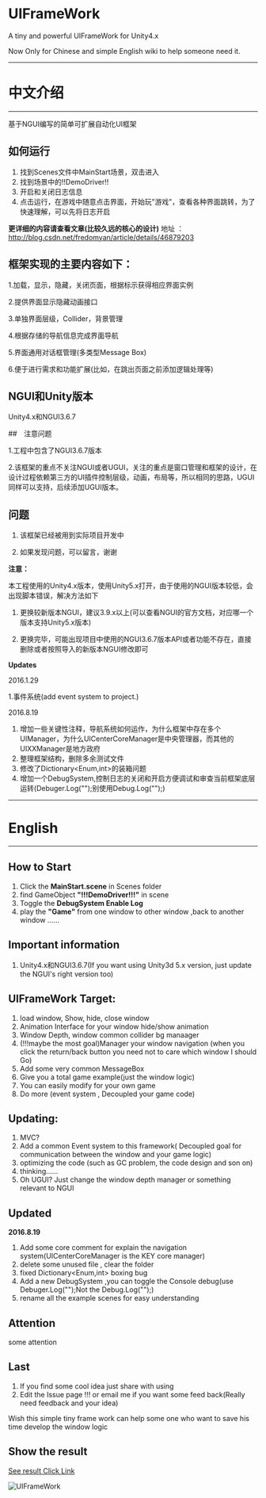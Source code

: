 # UIFrameWork
A tiny and powerful UIFrameWork for Unity4.x

Now Only for Chinese and simple English wiki to help someone need it.

*****
# 中文介绍
*****
基于NGUI编写的简单可扩展自动化UI框架

## 如何运行

1. 找到Scenes文件中MainStart场景，双击进入
2. 找到场景中的!!DemoDriver!!
3. 开启和关闭日志信息
4. 点击运行，在游戏中随意点击界面，开始玩"游戏"，查看各种界面跳转，为了快速理解，可以先将日志开启

**更详细的内容请查看文章(比较久远的核心的设计)**
地址 ： http://blog.csdn.net/fredomyan/article/details/46879203


## 框架实现的主要内容如下：

1.加载，显示，隐藏，关闭页面，根据标示获得相应界面实例 

2.提供界面显示隐藏动画接口 

3.单独界面层级，Collider，背景管理 

4.根据存储的导航信息完成界面导航 

5.界面通用对话框管理(多类型Message Box) 

6.便于进行需求和功能扩展(比如，在跳出页面之前添加逻辑处理等) 


## NGUI和Unity版本

Unity4.x和NGUI3.6.7

##　注意问题

1.工程中包含了NGUI3.6.7版本

2.该框架的重点不关注NGUI或者UGUI，关注的重点是窗口管理和框架的设计，在设计过程依赖第三方的UI插件控制层级，动画，布局等，所以相同的思路，UGUI同样可以支持，后续添加UGUI版本。

## 问题

1. 该框架已经被用到实际项目开发中

2. 如果发现问题，可以留言，谢谢


**注意：**

本工程使用的Unity4.x版本，使用Unity5.x打开，由于使用的NGUI版本较低，会出现脚本错误，解决方法如下

1. 更换较新版本NGUI，建议3.9.x以上(可以查看NGUI的官方文档，对应哪一个版本支持Unity5.x版本)

2. 更换完毕，可能出现项目中使用的NGUI3.6.7版本API或者功能不存在，直接删除或者按照导入的新版本NGUI修改即可


**Updates**

2016.1.29 

1.事件系统(add event system to project.)

2016.8.19

1. 增加一些关键性注释，导航系统如何运作，为什么框架中存在多个UIManager，为什么UICenterCoreManager是中央管理器，而其他的UIXXManager是地方政府
2. 整理框架结构，删除多余测试文件
3. 修改了Dictionary<Enum,int>的装箱问题
4. 增加一个DebugSystem,控制日志的关闭和开启方便调试和审查当前框架底层运转(Debuger.Log("");别使用Debug.Log("");)

****
# English
***

## How to Start

1. Click the **MainStart.scene** in Scenes folder
2. find GameObject **"!!!DemoDriver!!!"** in scene
3. Toggle the **DebugSystem Enable Log**
4. play the **"Game"** from one window to other window ,back to another window ......

## Important information
1. Unity4.x和NGUI3.6.7(If you want using Unity3d 5.x version, just update the NGUI's right version too)

## UIFrameWork Target:
1. load window, Show, hide, close window
2. Animation Interface for your window hide/show animation
3. Window Depth, window common collider bg manaager
4. (!!!maybe the most goal)Manager your window navigation (when you click the return/back button you need not to care which window I should Go)
5. Add some very common MessageBox
6. Give you a total game example(just the window logic)
7. You can easily modify for your own game
8. Do more (event system , Decoupled your game code)


## Updating:
1. MVC? 
2. Add a common Event system to this framework( Decoupled goal for communication between the window and your game logic)
3. optimizing the code (such as GC problem, the code design and son on)
4. thinking......
5. Oh UGUI? Just change the window depth manager or something relevant to NGUI

## Updated

**2016.8.19**

1. Add some core comment for explain the navigation system(UICenterCoreManager is the KEY core manager)
2. delete some unused file , clear the folder
3. fixed Dictionary<Enum,int> boxing bug
4. Add a new DebugSystem ,you can toggle the Console debug(use Debuger.Log("");Not the Debug.Log("");)
5. rename all the example scenes for easy understanding

## Attention

some attention


## Last
1. If you find some cool idea just share with using
2. Edit the Issue page !!! or email me if you want some feed back(Really need feedback and your idea)

Wish this simple tiny frame work can help some one who want to save his time develop the window logic



## Show the result 

[See result Click Link](http://7xp9wk.com1.z0.glb.clouddn.com/UIFramework.gif)


![UIFrameWork](http://7xp9wk.com1.z0.glb.clouddn.com/UIFramework.gif)


